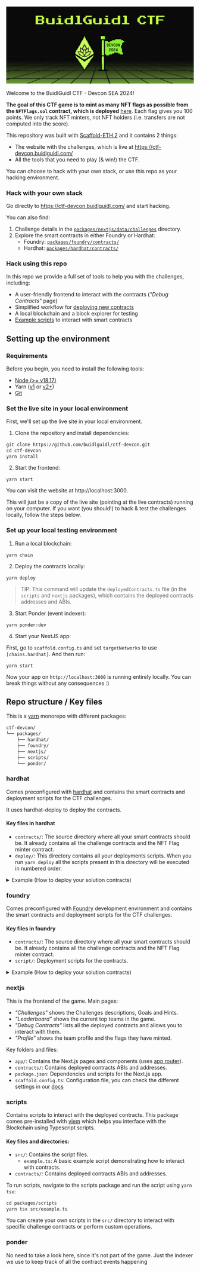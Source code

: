 ![BuidlGuidl CTF - Devcon](./packages/nextjs/public/readme-image.jpg?raw=true)

Welcome to the BuidlGuidl CTF - Devcon SEA 2024!

**The goal of this CTF game is to mint as many NFT flags as possible from the `NFTFlags.sol` contract, which is deployed** [here](https://TODO-add-basescan-url-to-contract/). Each flag gives you 100 points. We only track NFT minters, not NFT holders (i.e. transfers are not computed into the score).

This repository was built with [Scaffold-ETH 2](https://github.com/scaffold-eth/scaffold-eth-2) and it contains 2 things:

- The website with the challenges, which is live at https://ctf-devcon.buidlguidl.com/
- All the tools that you need to play (& win!) the CTF.

You can choose to hack with your own stack, or use this repo as your hacking environment.

### Hack with your own stack

Go directly to https://ctf-devcon.buidlguidl.com/ and start hacking.

You can also find:

1. Challenge details in the [`packages/nextjs/data/challenges`](./packages/nextjs/data/challenges) directory.
2. Explore the smart contracts in either Foundry or Hardhat:
   - Foundry: [`packages/foundry/contracts/`](./packages/foundry/contracts/)
   - Hardhat: [`packages/hardhat/contracts/`](./packages/hardhat/contracts/)

### Hack using this repo

In this repo we provide a full set of tools to help you with the challenges, including:

- A user-friendly frontend to interact with the contracts (_"Debug Contracts"_ page)
- Simplified workflow for [deploying new contracts](https://docs.scaffoldeth.io/deploying/deploy-smart-contracts)
- A local blockchain and a block explorer for testing
- [Example scripts](./packages/scripts/src/example.ts) to interact with smart contracts

## Setting up the environment

### Requirements

Before you begin, you need to install the following tools:

- [Node (>= v18.17)](https://nodejs.org/en/download/)
- Yarn ([v1](https://classic.yarnpkg.com/en/docs/install/) or [v2+](https://yarnpkg.com/getting-started/install))
- [Git](https://git-scm.com/downloads)

### Set the live site in your local environment

First, we'll set up the live site in your local environment.

1. Clone the repository and install dependencies:

```
git clone https://github.com/buidlguidl/ctf-devcon.git
cd ctf-devcon
yarn install
```

2. Start the frontend:

```
yarn start
```

You can visit the website at http://localhost:3000.

This will just be a copy of the live site (pointing at the live contracts) running on your computer. If you want (you should!) to hack & test the challenges locally, follow the steps below.

### Set up your local testing environment

1. Run a local blockchain:

```
yarn chain
```

2. Deploy the contracts locally:

```
yarn deploy
```

> TIP: This command will update the `deployedContracts.ts` file (in the `scripts` and `nextjs` packages), which contains the deployed contracts addresses and ABIs.

3. Start Ponder (event indexer):

```
yarn ponder:dev
```

4. Start your NextJS app:

First, go to `scaffold.config.ts` and set `targetNetworks` to use `[chains.hardhat]`. And then run:

```
yarn start
```

Now your app on `http://localhost:3000` is running entirely locally. You can break things without any consequences :)

## Repo structure / Key files

This is a [yarn](https://yarnpkg.com/features/workspaces) monorepo with different packages:

```
ctf-devcon/
└── packages/
    ├── hardhat/
    ├── foundry/
    ├── nextjs/
    ├── scripts/
    └── ponder/
```

### hardhat

Comes preconfigured with [hardhat](https://hardhat.org/) and contains the smart contracts and deployment scripts for the CTF challenges.

It uses hardhat-deploy to deploy the contracts.

#### Key files in hardhat

- `contracts/`: The source directory where all your smart contracts should be. It already contains all the challenge contracts and the NFT Flag minter contract.
- `deploy/`: This directory contains all your deployments scripts. When you run `yarn deploy` all the scripts present in this directory will be executed in numbered order.

<details>
<summary>Example (How to deploy your solution contracts)</summary>

1. Create a smart contract:

   - Add your new contract file (e.g., `Challenge3Solution.sol`) in the `contracts/` directory.

2. Create a deployment script:

   - Add a new file (e.g., `01_deploy_solutions.ts`) in the `deploy/` directory.
   - Write your deployment script, you can use `00_deploy_your_contract.ts` to guide you.

3. Deploy your contract:
   - Run `yarn deploy` to deploy your contract.

For more details on deployment, including configuring deployer accounts or the network you want to deploy to, see the [Scaffold-ETH 2 deployment docs](https://docs.scaffoldeth.io/deploying/deploy-smart-contracts).

</details>

### foundry

Comes preconfigured with [Foundry](https://book.getfoundry.sh/) development environment and contains the smart contracts and deployment scripts for the CTF challenges.

#### Key files in foundry

- `contracts/`: The source directory where all your smart contracts should be. It already contains all the challenge contracts and the NFT Flag minter contract.
- `script/`: Deployment scripts for the contracts.

<details>
<summary>Example (How to deploy your solution contracts)</summary>

1. Create a deployment script:

   - Add a new file (e.g., `ChallengesSolutions.s.sol`) in the `script/` directory.
   - Write your deployment script, following examples in `DeployChallenges.s.sol`.

2. Update the main deployment script:

   - Open `Deploy.s.sol` in the `script/` directory.
   - Import your `ChallengesSolutions.s.sol`.
   - Add the deployment of your solutions in the `run()` function.

3. Deploy your contracts:
   - Run `yarn deploy` to deploy your contracts.

For more details on deployment, including configuring deployer accounts or the network you want to deploy to, see the [Scaffold-ETH 2 deployment docs](https://docs.scaffoldeth.io/deploying/deploy-smart-contracts).

</details>

### nextjs

This is the frontend of the game. Main pages:

- _"Challenges"_ shows the Challenges descriptions, Goals and Hints.
- _"Leaderboard"_ shows the current top teams in the game.
- _"Debug Contracts"_ lists all the deployed contracts and allows you to interact with them.
- _"Profile"_ shows the team profile and the flags they have minted.

Key folders and files:

- `app/`: Contains the Next.js pages and components (uses [app router](https://nextjs.org/docs/app)).
- `contracts/`: Contains deployed contracts ABIs and addresses.
- `package.json`: Dependencies and scripts for the Next.js app.
- `scaffold.config.ts`: Configuration file, you can check the different settings in our [docs](https://docs.scaffoldeth.io/deploying/deploy-nextjs-app#scaffold-app-configuration)

### scripts

Contains scripts to interact with the deployed contracts. This package comes pre-installed with [viem](https://viem.sh/)
which helps you interface with the Blockchain using Typescript scripts.

#### Key files and directories:

- `src/`: Contains the script files.
  - `example.ts`: A basic example script demonstrating how to interact with contracts.
- `contracts/`: Contains deployed contracts ABIs and addresses.

To run scripts, navigate to the scripts package and run the script using `yarn tsx`:

```shell
cd packages/scripts
yarn tsx src/example.ts
```

You can create your own scripts in the `src/` directory to interact with specific challenge contracts or perform custom operations.

### ponder

No need to take a look here, since it's not part of the game. Just the indexer we use to keep track of all the contract events happening
